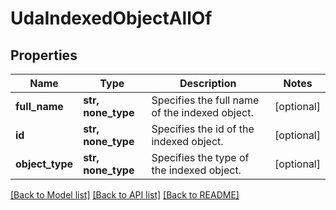# UdaIndexedObjectAllOf


## Properties
Name | Type | Description | Notes
------------ | ------------- | ------------- | -------------
**full_name** | **str, none_type** | Specifies the full name of the indexed object. | [optional] 
**id** | **str, none_type** | Specifies the id of the indexed object. | [optional] 
**object_type** | **str, none_type** | Specifies the type of the indexed object. | [optional] 

[[Back to Model list]](../README.md#documentation-for-models) [[Back to API list]](../README.md#documentation-for-api-endpoints) [[Back to README]](../README.md)



